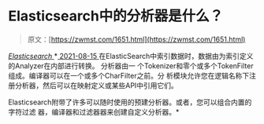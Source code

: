 <!--yml
category: 未分类
date: 0001-01-01 00:00:00
--->

# Elasticsearch中的分析器是什么？

> 原文：[https://zwmst.com/1651.html](https://zwmst.com/1651.html)

   [ *Elasticsearch* ](https://zwmst.com/elasticsearch)*[ <time datetime="2021-08-15T16:01:47+08:00"> 2021-08-15 </time> ](https://zwmst.com/1651.html)  在ElasticSearch中索引数据时，数据由为索引定义的Analyzer在内部进行转换。 分析器由一 个Tokenizer和零个或多个TokenFilter组成。编译器可以在一个或多个CharFilter之前。分 析模块允许您在逻辑名称下注册分析器，然后可以在映射定义或某些API中引用它们。

Elasticsearch附带了许多可以随时使用的预建分析器。或者，您可以组合内置的字符过滤 器，编译器和过滤器器来创建自定义分析器。*